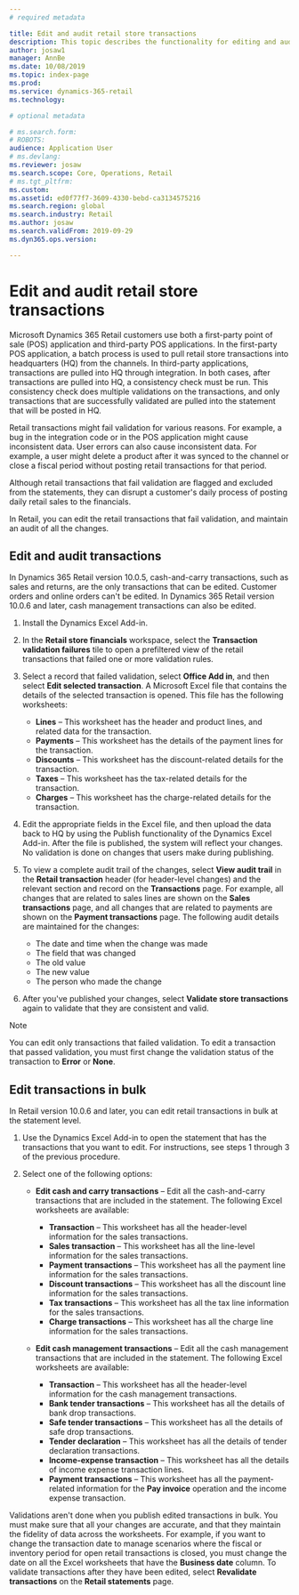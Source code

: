 ```yaml
---
# required metadata

title: Edit and audit retail store transactions
description: This topic describes the functionality for editing and auditing retail store transactions. 
author: josaw1
manager: AnnBe
ms.date: 10/08/2019
ms.topic: index-page
ms.prod: 
ms.service: dynamics-365-retail
ms.technology: 

# optional metadata

# ms.search.form: 
# ROBOTS: 
audience: Application User
# ms.devlang: 
ms.reviewer: josaw
ms.search.scope: Core, Operations, Retail
# ms.tgt_pltfrm: 
ms.custom: 
ms.assetid: ed0f77f7-3609-4330-bebd-ca3134575216
ms.search.region: global
ms.search.industry: Retail
ms.author: josaw
ms.search.validFrom: 2019-09-29
ms.dyn365.ops.version: 

---
```

# Edit and audit retail store transactions

Microsoft Dynamics 365 Retail customers use both a first-party point of sale (POS) application and third-party POS applications. In the first-party POS application, a batch process is used to pull retail store transactions into headquarters (HQ) from the channels. In third-party applications, transactions are pulled into HQ through integration. In both cases, after transactions are pulled into HQ, a consistency check must be run. This consistency check does multiple validations on the transactions, and only transactions that are successfully validated are pulled into the statement that will be posted in HQ.

Retail transactions might fail validation for various reasons. For example, a bug in the integration code or in the POS application might cause inconsistent data. User errors can also cause inconsistent data. For example, a user might delete a product after it was synced to the channel or close a fiscal period without posting retail transactions for that period.

Although retail transactions that fail validation are flagged and excluded from the statements, they can disrupt a customer's daily process of posting daily retail sales to the financials.

In Retail, you can edit the retail transactions that fail validation, and maintain an audit of all the changes.

## Edit and audit transactions

In Dynamics 365 Retail version 10.0.5, cash-and-carry transactions, such as sales and returns, are the only transactions that can be edited. Customer orders and online orders can't be edited. In Dynamics 365 Retail version 10.0.6 and later, cash management transactions can also be edited.

1. Install the Dynamics Excel Add-in.
2. In the **Retail store financials** workspace, select the **Transaction validation failures** tile to open a prefiltered view of the retail transactions that failed one or more validation rules.
3. Select a record that failed validation, select **Office Add in**, and then select **Edit selected transaction**. A Microsoft Excel file that contains the details of the selected transaction is opened. This file has the following worksheets:

    - **Lines** – This worksheet has the header and product lines, and related data for the transaction.
    - **Payments** – This worksheet has the details of the payment lines for the transaction.
    - **Discounts** – This worksheet has the discount-related details for the transaction.
    - **Taxes** – This worksheet has the tax-related details for the transaction.
    - **Charges** – This worksheet has the charge-related details for the transaction.

4. Edit the appropriate fields in the Excel file, and then upload the data back to HQ by using the Publish functionality of the Dynamics Excel Add-in. After the file is published, the system will reflect your changes. No validation is done on changes that users make during publishing.
5. To view a complete audit trail of the changes, select **View audit trail** in the **Retail transaction** header (for header-level changes) and the relevant section and record on the **Transactions** page. For example, all changes that are related to sales lines are shown on the **Sales transactions** page, and all changes that are related to payments are shown on the **Payment transactions** page. The following audit details are maintained for the changes:

    - The date and time when the change was made
    - The field that was changed
    - The old value
    - The new value
    - The person who made the change

6. After you've published your changes, select **Validate store transactions** again to validate that they are consistent and valid.

> [!NOTE]
> You can edit only transactions that failed validation. To edit a transaction that passed validation, you must first change the validation status of the transaction to **Error** or **None**.

## Edit transactions in bulk

In Retail version 10.0.6 and later, you can edit retail transactions in bulk at the statement level.

1. Use the Dynamics Excel Add-in to open the statement that has the transactions that you want to edit. For instructions, see steps 1 through 3 of the previous procedure.
2. Select one of the following options:

    - **Edit cash and carry transactions** – Edit all the cash-and-carry transactions that are included in the statement. The following Excel worksheets are available:

        - **Transaction** – This worksheet has all the header-level information for the sales transactions.
        - **Sales transaction** – This worksheet has all the line-level information for the sales transactions.
        - **Payment transactions** – This worksheet has all the payment line information for the sales transactions.
        - **Discount transactions** – This worksheet has all the discount line information for the sales transactions.
        - **Tax transactions** – This worksheet has all the tax line information for the sales transactions.
        - **Charge transactions** – This worksheet has all the charge line information for the sales transactions.

    - **Edit cash management transactions** – Edit all the cash management transactions that are included in the statement. The following Excel worksheets are available:

        - **Transaction** – This worksheet has all the header-level information for the cash management transactions.
        - **Bank tender transactions** – This worksheet has all the details of bank drop transactions.
        - **Safe tender transactions** – This worksheet has all the details of safe drop transactions.
        - **Tender declaration** – This worksheet has all the details of tender declaration transactions.
        - **Income-expense transaction** – This worksheet has all the details of income expense transaction lines.
        - **Payment transactions** – This worksheet has all the payment-related information for the **Pay invoice** operation and the income expense transaction.

Validations aren't done when you publish edited transactions in bulk. You must make sure that all your changes are accurate, and that they maintain the fidelity of data across the worksheets. For example, if you want to change the transaction date to manage scenarios where the fiscal or inventory period for open retail transactions is closed, you must change the date on all the Excel worksheets that have the **Business date** column. To validate transactions after they have been edited, select **Revalidate transactions** on the **Retail statements** page.
